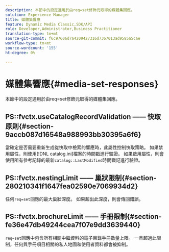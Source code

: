 ```yaml
---
description: 本節中的設定適用於由req=set修飾元取得的媒體集回應。
solution: Experience Manager
title: 媒體集響應
feature: Dynamic Media Classic,SDK/API
role: Developer,Administrator,Business Practitioner
translation-type: tm+mt
source-git-commit: f6c97606d7a4209427316d7367013ad9585a5cae
workflow-type: tm+mt
source-wordcount: '155'
ht-degree: 0%

---
```



# 媒體集響應{#media-set-responses}

本節中的設定適用於由req=set修飾元取得的媒體集回應。

## PS::fvctx.useCatalogRecordValidation —— 快取原則{#section-9accb087d16548a988993bb30395a6f6}

當確定是否需要重新生成從快取中檢索的響應時，此屬性控制快取策略。 如果禁用屬性，則使用[!DNL catalog.ini]檔案的時間戳進行驗證。 如果啟用屬性，則會使用所有參考記錄的最新`catalog::LastModified`時間戳記進行驗證。

## PS::fvctx.nestingLimit —— 巢狀限制{#section-280210341f1647fea02590e7069934d2}

任何`req=set`回應的最大巢狀深度。 如果超出此深度，則會傳回錯誤。

## PS::fvctx.brochureLimit —— 手冊限制{#section-fe36e47db49244cea7f07e9dd3639440}

`req=set`回應中包含所有相關中繼資料的電子目錄手冊數量上限。 一旦超過此限制，任何與手冊項目相關的私人地圖和使用者資料都會被抑制。
